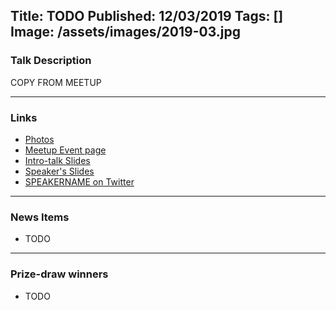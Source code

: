 Title: TODO
Published: 12/03/2019
Tags: []
Image: /assets/images/2019-03.jpg
---
### Talk Description

COPY FROM MEETUP

---

### Links

* [Photos]()
* [Meetup Event page]()
* [Intro-talk Slides]()
* [Speaker's Slides]()
* [SPEAKERNAME on Twitter]()

---

### News Items

* TODO

---

### Prize-draw winners

* TODO

